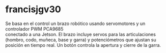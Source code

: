 # francisjgv30

Se basa en el control un brazo robótico usando servomotores y un controlador PWM PCA9685  
conectado a una Jetson. El brazo incluye servos para las articulaciones (hombro, codo, muñeca, base y garra)
y potenciómetros que ajustan su posición en tiempo real. Un botón controla la apertura y cierre de la garra.
